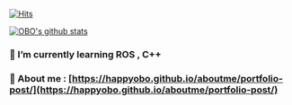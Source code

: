 
[![Hits](https://hits.seeyoufarm.com/api/count/incr/badge.svg?url=https%3A%2F%2Fgithub.com%2FhappyOBO%2FhappyOBO&count_bg=%2379C83D&title_bg=%23555555&title=hits&edge_flat=false)](https://hits.seeyoufarm.com)

[![OBO's github stats](https://github-readme-stats.vercel.app/api?username=happyOBO&show_icons=true&theme=tokyonight)](https://github.com/happyOBO)


### 🌱 I’m currently learning ROS , C++
### 💬 About me : [https://happyobo.github.io/aboutme/portfolio-post/](https://happyobo.github.io/aboutme/portfolio-post/)

<!--
**happyOBO/happyOBO** is a ✨ _special_ ✨ repository because its `README.md` (this file) appears on your GitHub profile.

Here are some ideas to get you started:

- 🔭 I’m currently working on ...
- 🌱 I’m currently learning ...
- 👯 I’m looking to collaborate on ...
- 🤔 I’m looking for help with ...
- 💬 Ask me about ...
- 📫 How to reach me: ...
- 😄 Pronouns: ...
- ⚡ Fun fact: ...
-->
